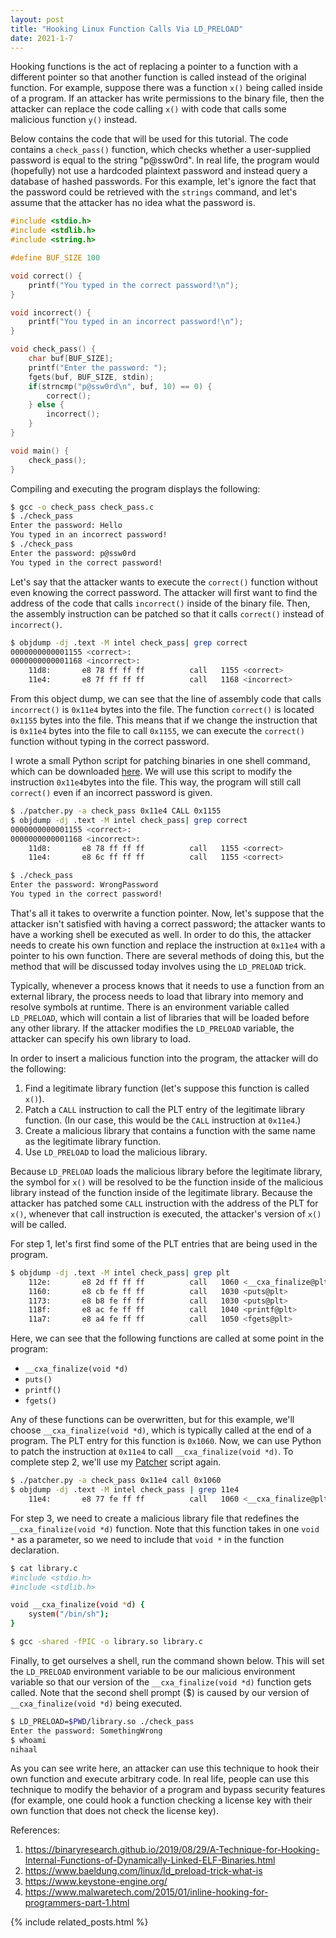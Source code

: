 ```yaml
---
layout: post
title: "Hooking Linux Function Calls Via LD_PRELOAD"
date: 2021-1-7
---
```


Hooking functions is the act of replacing a pointer to a function with a different pointer so that another function is called instead of the original function. For example, suppose there was a function `x()` being called inside of a program. If an attacker has write permissions to the binary file, then the attacker can replace the code calling `x()` with code that calls some malicious function `y()` instead.

Below contains the code that will be used for this tutorial. The code contains a `check_pass()` function, which checks whether a user-supplied password is equal to the string "p@ssw0rd". In real life, the program would (hopefully) not use a hardcoded plaintext password and instead query a database of hashed passwords. For this example, let's ignore the fact that the password could be retrieved with the `strings` command, and let's assume that the attacker has no idea what the password is.
```c
#include <stdio.h>
#include <stdlib.h>
#include <string.h>

#define BUF_SIZE 100

void correct() {
    printf("You typed in the correct password!\n");
}

void incorrect() {
    printf("You typed in an incorrect password!\n");
}

void check_pass() {
    char buf[BUF_SIZE];
    printf("Enter the password: ");
    fgets(buf, BUF_SIZE, stdin);
    if(strncmp("p@ssw0rd\n", buf, 10) == 0) {
        correct();
    } else {
        incorrect();
    }
}

void main() {
    check_pass();
}
```

Compiling and executing the program displays the following:
```sh
$ gcc -o check_pass check_pass.c
$ ./check_pass
Enter the password: Hello
You typed in an incorrect password!
$ ./check_pass
Enter the password: p@ssw0rd
You typed in the correct password!
```

Let's say that the attacker wants to execute the `correct()` function without even knowing the correct password. The attacker will first want to find the address of the code that calls `incorrect()` inside of the binary file. Then, the assembly instruction can be patched so that it calls `correct()` instead of `incorrect()`.
```sh
$ objdump -dj .text -M intel check_pass| grep correct
0000000000001155 <correct>:
0000000000001168 <incorrect>:
    11d8:       e8 78 ff ff ff          call   1155 <correct>
    11e4:       e8 7f ff ff ff          call   1168 <incorrect>
```

From this object dump, we can see that the line of assembly code that calls `incorrect()` is `0x11e4` bytes into the file. The function `correct()` is located `0x1155` bytes into the file. This means that if we change the instruction that is `0x11e4` bytes into the file to call `0x1155`, we can execute the `correct()` function without typing in the correct password.

I wrote a small Python script for patching binaries in one shell command, which can be downloaded <a href="https://github.com/nihaal-prasad/Patcher/tree/main">here</a>. We will use this script to modify the instruction `0x11e4`bytes into the file. This way, the program will still call `correct()` even if an incorrect password is given.
```sh
$ ./patcher.py -a check_pass 0x11e4 CALL 0x1155
$ objdump -dj .text -M intel check_pass| grep correct
0000000000001155 <correct>:
0000000000001168 <incorrect>:
    11d8:       e8 78 ff ff ff          call   1155 <correct>
    11e4:       e8 6c ff ff ff          call   1155 <correct>

$ ./check_pass
Enter the password: WrongPassword
You typed in the correct password!
```

That's all it takes to overwrite a function pointer. Now, let's suppose that the attacker isn't satisfied with having a correct password; the attacker wants to have a working shell be executed as well. In order to do this, the attacker needs to create his own function and replace the instruction at `0x11e4` with a pointer to his own function. There are several methods of doing this, but the method that will be discussed today involves using the `LD_PRELOAD` trick.

Typically, whenever a process knows that it needs to use a function from an external library, the process needs to load that library into memory and resolve symbols at runtime. There is an environment variable called `LD_PRELOAD`, which will contain a list of libraries that will be loaded before any other library. If the attacker modifies the `LD_PRELOAD` variable, the attacker can specify his own library to load.

In order to insert a malicious function into the program, the attacker will do the following:
1. Find a legitimate library function (let's suppose this function is called `x()`). 
2. Patch a `CALL` instruction to call the PLT entry of the legitimate library function. (In our case, this would be the `CALL` instruction at `0x11e4`.)
3. Create a malicious library that contains a function with the same name as the legitimate library function.
4. Use `LD_PRELOAD` to load the malicious library.

Because `LD_PRELOAD` loads the malicious library before the legitimate library, the symbol for `x()` will be resolved to be the function inside of the malicious library instead of the function inside of the legitimate library. Because the attacker has patched some `CALL` instruction with the address of the PLT for `x()`, whenever that call instruction is executed, the attacker's version of `x()` will be called.

For step 1, let's first find some of the PLT entries that are being used in the program.
```sh
$ objdump -dj .text -M intel check_pass| grep plt
    112e:       e8 2d ff ff ff          call   1060 <__cxa_finalize@plt>
    1160:       e8 cb fe ff ff          call   1030 <puts@plt>
    1173:       e8 b8 fe ff ff          call   1030 <puts@plt>
    118f:       e8 ac fe ff ff          call   1040 <printf@plt>
    11a7:       e8 a4 fe ff ff          call   1050 <fgets@plt>
```

Here, we can see that the following functions are called at some point in the program:
* `__cxa_finalize(void *d)`
* `puts()`
* `printf()`
* `fgets()`

Any of these functions can be overwritten, but for this example, we'll choose `__cxa_finalize(void *d)`, which is typically called at the end of a program. The PLT entry for this function is `0x1060`. Now, we can use Python to patch the instruction at `0x11e4` to call `__cxa_finalize(void *d)`. To complete step 2, we'll use my <a href="https://github.com/nihaal-prasad/Patcher">Patcher</a> script again.

```sh
$ ./patcher.py -a check_pass 0x11e4 call 0x1060
$ objdump -dj .text -M intel check_pass | grep 11e4
    11e4:       e8 77 fe ff ff          call   1060 <__cxa_finalize@plt>
```

For step 3, we need to create a malicious library file that redefines the `__cxa_finalize(void *d)` function. Note that this function takes in one `void *` as a parameter, so we need to include that `void *` in the function declaration.
```sh
$ cat library.c
#include <stdio.h>
#include <stdlib.h>

void __cxa_finalize(void *d) {
    system("/bin/sh");
}

$ gcc -shared -fPIC -o library.so library.c
```

Finally, to get ourselves a shell, run the command shown below. This will set the `LD_PRELOAD` environment variable to be our malicious environment variable so that our version of the `__cxa_finalize(void *d)` function gets called. Note that the second shell prompt ($) is caused by our version of `__cxa_finalize(void *d)` being executed.
```sh
$ LD_PRELOAD=$PWD/library.so ./check_pass
Enter the password: SomethingWrong
$ whoami
nihaal
```

As you can see write here, an attacker can use this technique to hook their own function and execute arbitrary code. In real life, people can use this technique to modify the behavior of a program and bypass security features (for example, one could hook a function checking a license key with their own function that does not check the license key).

References:
1. https://binaryresearch.github.io/2019/08/29/A-Technique-for-Hooking-Internal-Functions-of-Dynamically-Linked-ELF-Binaries.html
2. https://www.baeldung.com/linux/ld_preload-trick-what-is
3. https://www.keystone-engine.org/
4. https://www.malwaretech.com/2015/01/inline-hooking-for-programmers-part-1.html

{% include related_posts.html %}
